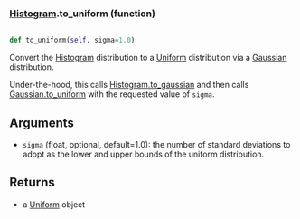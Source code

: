### [Histogram](Histogram.md).to_uniform (function)


```py

def to_uniform(self, sigma=1.0)

```



Convert the [Histogram](Histogram.md) distribution to a [Uniform](Uniform.md) distribution via
a [Gaussian](Gaussian.md) distribution.

Under-the-hood, this calls [Histogram.to_gaussian](Histogram.to_gaussian.md) and then calls
[Gaussian.to_uniform](Gaussian.to_uniform.md) with the requested value of `sigma`.

Arguments
-----------
* `sigma` (float, optional, default=1.0): the number of standard deviations
    to adopt as the lower and upper bounds of the uniform distribution.

Returns
--------
* a [Uniform](Uniform.md) object

